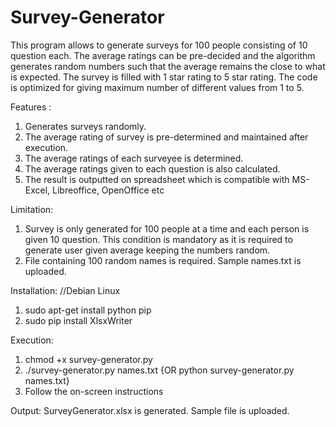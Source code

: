 Survey-Generator
================

This program allows to generate surveys for 100 people consisting of 10 question each. 
The average ratings can be pre-decided and the algorithm generates random numbers such that the average remains the close to what is expected.
The survey is filled with 1 star rating to 5 star rating.
The code is optimized for giving maximum number of different values from 1 to 5.

Features :
1. Generates surveys randomly.
2. The average rating of survey is pre-determined and maintained after execution.
3. The average ratings of each surveyee is determined.
4. The average ratings given to each question is also calculated.
5. The result is outputted on spreadsheet which is compatible with MS-Excel, Libreoffice, OpenOffice etc

Limitation:
1. Survey is only generated for 100 people at a time and each person is given 10 question. This condition is mandatory as it is required to generate user given average keeping the numbers random.
2. File containing 100 random names is required. Sample names.txt is uploaded.

Installation:
//Debian Linux
1. sudo apt-get install python pip
2. sudo pip install XlsxWriter

Execution:
1. chmod +x survey-generator.py
2. ./survey-generator.py names.txt {OR python survey-generator.py names.txt}
3. Follow the on-screen instructions

Output:
SurveyGenerator.xlsx is generated. Sample file is uploaded.
